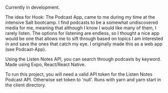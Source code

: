 Currently in development. 

The idea for Hook: The Podcast App, came to me during my time at the intensive Salt bootcamp. I find podcasts to be a somewhat undiscovered media for me, meaning that although I know I would like many of them, I rarely listen. The options for listening are endless, so I thought a nice app would be one that allows me to sift through based on topics I am interested in and save the ones that catch my eye. I originally made this as a web app (see Podcast-App). 

Using the Listen Notes API, you can search through podcasts by keyword. Made using Expo, React/React Native. 

To run this project, you will need a valid API token for the Listen Notes Podcast API. Otherwise set token to 'null'. Runs with yarn and yarn start in the client directory.



